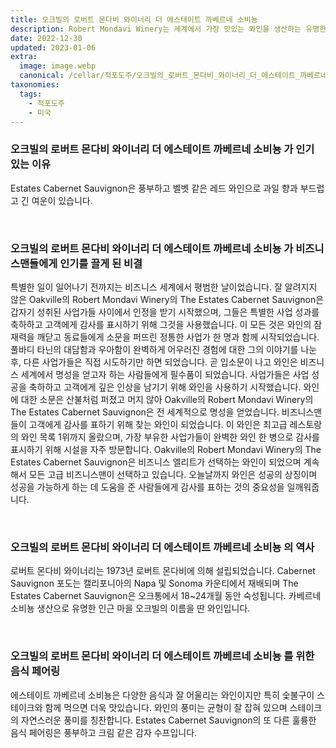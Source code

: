 ```yaml
---
title: 오크빌의 로버트 몬다비 와이너리 더 에스테이트 까베르네 소비뇽
description: Robert Mondavi Winery는 세계에서 가장 맛있는 와인을 생산하는 유명한 와이너리입니다. 그들의 Estates Cabernet Sauvignon은 확실히 만족스러운 맛있는 와인입니다.
date: 2022-12-30
updated: 2023-01-06
extra:
  image: image.webp
  canonical: /cellar/적포도주/오크빌의_로버트_몬다비_와이너리_더_에스테이트_까베르네_소비뇽/index.md
taxonomies:
  tags: 
    - 적포도주
    - 미국
---
```



### 오크빌의 로버트 몬다비 와이너리 더 에스테이트 까베르네 소비뇽 가 인기 있는 이유

Estates Cabernet Sauvignon은 풍부하고 벨벳 같은 레드 와인으로 과일 향과 부드럽고 긴 여운이 있습니다.

&nbsp;  

### 오크빌의 로버트 몬다비 와이너리 더 에스테이트 까베르네 소비뇽 가 비즈니스맨들에게 인기를 끌게 된 비결

특별한 일이 일어나기 전까지는 비즈니스 세계에서 평범한 날이었습니다. 잘 알려지지 않은 Oakville의 Robert Mondavi Winery의 The Estates Cabernet Sauvignon은 갑자기 성취된 사업가들 사이에서 인정을 받기 시작했으며, 그들은 특별한 사업 성과를 축하하고 고객에게 감사를 표시하기 위해 그것을 사용했습니다. 이 모든 것은 와인의 잠재력을 깨닫고 동료들에게 소문을 퍼뜨린 정통한 사업가 한 명과 함께 시작되었습니다. 풀바디 타닌의 대담함과 우아함이 완벽하게 어우러진 경험에 대한 그의 이야기를 나눈 후, 다른 사업가들은 직접 시도하기만 하면 되었습니다. 곧 입소문이 나고 와인은 비즈니스 세계에서 명성을 얻고자 하는 사람들에게 필수품이 되었습니다. 사업가들은 사업 성공을 축하하고 고객에게 깊은 인상을 남기기 위해 와인을 사용하기 시작했습니다. 와인에 대한 소문은 산불처럼 퍼졌고 머지 않아 Oakville의 Robert Mondavi Winery의 The Estates Cabernet Sauvignon은 전 세계적으로 명성을 얻었습니다. 비즈니스맨들이 고객에게 감사를 표하기 위해 찾는 와인이 되었습니다. 이 와인은 최고급 레스토랑의 와인 목록 1위까지 올랐으며, 가장 부유한 사업가들이 완벽한 와인 한 병으로 감사를 표시하기 위해 시설을 자주 방문합니다. Oakville의 Robert Mondavi Winery의 The Estates Cabernet Sauvignon은 비즈니스 엘리트가 선택하는 와인이 되었으며 계속해서 모든 고급 비즈니스맨이 선택하고 있습니다. 오늘날까지 와인은 성공의 상징이며 성공을 가능하게 하는 데 도움을 준 사람들에게 감사를 표하는 것의 중요성을 일깨워줍니다.

&nbsp;  

### 오크빌의 로버트 몬다비 와이너리 더 에스테이트 까베르네 소비뇽 의 역사

로버트 몬다비 와이너리는 1973년 로버트 몬다비에 의해 설립되었습니다. Cabernet Sauvignon 포도는 캘리포니아의 Napa 및 Sonoma 카운티에서 재배되며 The Estates Cabernet Sauvignon은 오크통에서 18~24개월 동안 숙성됩니다. 카베르네 소비뇽 생산으로 유명한 인근 마을 오크빌의 이름을 딴 와인입니다.

&nbsp;  

### 오크빌의 로버트 몬다비 와이너리 더 에스테이트 까베르네 소비뇽 를 위한 음식 페어링

에스테이트 까베르네 소비뇽은 다양한 음식과 잘 어울리는 와인이지만 특히 숯불구이 스테이크와 함께 먹으면 더욱 맛있습니다. 와인의 풍미는 균형이 잘 잡혀 있으며 스테이크의 자연스러운 풍미를 칭찬합니다. Estates Cabernet Sauvignon의 또 다른 훌륭한 음식 페어링은 풍부하고 크림 같은 감자 수프입니다.

&nbsp;  
